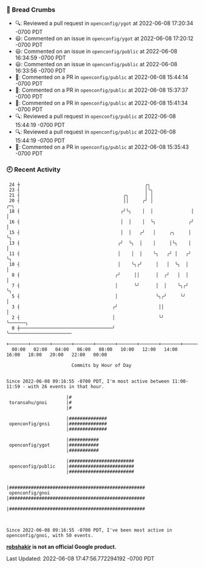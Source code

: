 ### 🍞 Bread Crumbs

 * 🔍: Reviewed a pull request in  `openconfig/ygot` at 2022-06-08 17:20:34 -0700 PDT
 * 😃: Commented on an issue in `openconfig/ygot` at 2022-06-08 17:20:12 -0700 PDT
 * 😃: Commented on an issue in `openconfig/public` at 2022-06-08 16:34:59 -0700 PDT
 * 😃: Commented on an issue in `openconfig/public` at 2022-06-08 16:33:56 -0700 PDT
 * 💬: Commented on a PR in  `openconfig/public` at 2022-06-08 15:44:14 -0700 PDT
 * 💬: Commented on a PR in  `openconfig/public` at 2022-06-08 15:37:37 -0700 PDT
 * 💬: Commented on a PR in  `openconfig/public` at 2022-06-08 15:41:34 -0700 PDT
 * 🔍: Reviewed a pull request in  `openconfig/public` at 2022-06-08 15:44:19 -0700 PDT
 * 🔍: Reviewed a pull request in  `openconfig/public` at 2022-06-08 15:44:19 -0700 PDT
 * 💬: Commented on a PR in  `openconfig/public` at 2022-06-08 15:35:43 -0700 PDT

### 🕘 Recent Activity
```
 24 ┼                                              ╭╮
 23 ┤                                              │╰╮
 21 ┤                                      ╭╮      │ │
 20 ┤                                      ││     ╭╯ │              ╭─╮
 18 ┤                                     ╭╯╰╮    │  │              │ │
 16 ┤                                     │  │    │  ╰╮            ╭╯ │
 15 ┤                                     │  │   ╭╯   │     ╭╮     │  ╰╮
 13 ┤                                    ╭╯  ╰╮  │    │     │╰╮    │   │
 11 ┤                                    │    │  │    ╰╮   ╭╯ │   ╭╯   ╰╮
 10 ┤                                    │    ╰╮╭╯     │   │  ╰╮  │     │
  8 ┤                                   ╭╯     ││      │  ╭╯   │  │     │
  7 ┤                                   │      ╰╯      │  │    ╰╮╭╯     ╰╮
  5 ┤                                   │              ╰╮╭╯     ╰╯       │
  3 ┤                                  ╭╯               ││               │
  2 ┤                                  │                ╰╯               ╰──────╮
  0 ┼──────────────────────────────────╯                                        ╰───────────────────────
    +───────+───────+───────+───────+───────+───────+───────+───────+───────+───────+───────+───────+────
  00:00   02:00   04:00   06:00   08:00   10:00   12:00   14:00   16:00   18:00   20:00   22:00   00:00   

						Commits by Hour of Day


Since 2022-06-08 09:16:55 -0700 PDT, I'm most active between 11:00-11:59 - with 26 events in that hour.

```



```
                      |#
 toransahu/gnoi       |#
                      |#

                      |##############
 openconfig/gnsi      |##############
                      |##############

                      |###########
 openconfig/ygot      |###########
                      |###########

                      |########################
 openconfig/public    |########################
                      |########################

                      |##################################################
 openconfig/gnoi      |##################################################
                      |##################################################



Since 2022-06-08 09:16:55 -0700 PDT, I've been most active in openconfig/gnoi, with 50 events.

```
**[robshakir](mailto:robjs@google.com) is not an official Google product.**  


Last Updated: 2022-06-08 17:47:56.772294192 -0700 PDT
